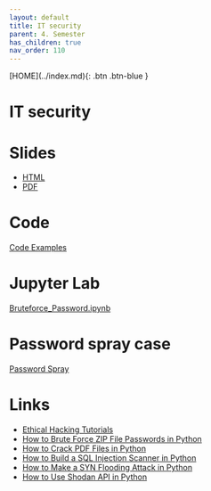 ```yaml
---
layout: default
title: IT security
parent: 4. Semester
has_children: true
nav_order: 110
---
```


<span class="fs-1">
[HOME](../index.md){: .btn .btn-blue }
</span>

# IT security

# Slides
- [HTML](./slide/IT_Security_Slide.html)
- [PDF](./slide/IT_Security_Slide.pdf)

# Code
[Code Examples](code_examples.md)

# Jupyter Lab
[Bruteforce_Password.ipynb](./code/code/Bruteforce_Password.ipynb)

# Password spray case
[Password Spray](./password_spray.md)

# Links
- [Ethical Hacking Tutorials](https://www.thepythoncode.com/topic/ethical-hacking)
- [How to Brute Force ZIP File Passwords in Python](https://www.thepythoncode.com/article/crack-zip-file-password-in-python)
- [How to Crack PDF Files in Python](https://www.thepythoncode.com/article/crack-pdf-file-password-in-python)
- [How to Build a SQL Injection Scanner in Python](https://www.thepythoncode.com/article/sql-injection-vulnerability-detector-in-python)
- [How to Make a SYN Flooding Attack in Python](https://www.thepythoncode.com/article/syn-flooding-attack-using-scapy-in-python)
- [How to Use Shodan API in Python](https://www.thepythoncode.com/article/using-shodan-api-in-python)
